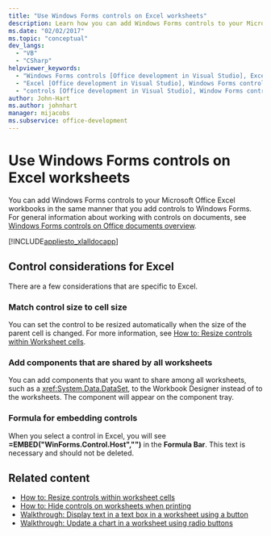 ```yaml
---
title: "Use Windows Forms controls on Excel worksheets"
description: Learn how you can add Windows Forms controls to your Microsoft Excel workbooks in the same manner that you add controls to Windows Forms.
ms.date: "02/02/2017"
ms.topic: "conceptual"
dev_langs:
  - "VB"
  - "CSharp"
helpviewer_keywords:
  - "Windows Forms controls [Office development in Visual Studio], Excel"
  - "Excel [Office development in Visual Studio], Windows Forms controls"
  - "controls [Office development in Visual Studio], Window Forms controls"
author: John-Hart
ms.author: johnhart
manager: mijacobs
ms.subservice: office-development
---
```

# Use Windows Forms controls on Excel worksheets

  You can add Windows Forms controls to your Microsoft Office Excel workbooks in the same manner that you add controls to Windows Forms. For general information about working with controls on documents, see [Windows Forms controls on Office documents overview](../vsto/windows-forms-controls-on-office-documents-overview.md).

 [!INCLUDE[appliesto_xlalldocapp](../vsto/includes/appliesto-xlalldocapp-md.md)]

## Control considerations for Excel
 There are a few considerations that are specific to Excel.

### Match control size to cell size
 You can set the control to be resized automatically when the size of the parent cell is changed. For more information, see [How to: Resize controls within Worksheet cells](../vsto/how-to-resize-controls-within-worksheet-cells.md).

### Add components that are shared by all worksheets
 You can add components that you want to share among all worksheets, such as a <xref:System.Data.DataSet>, to the Workbook Designer instead of to the worksheets. The component will appear on the component tray.

### Formula for embedding controls
 When you select a control in Excel, you will see **=EMBED("WinForms.Control.Host","")** in the **Formula Bar**. This text is necessary and should not be deleted.

## Related content
- [How to: Resize controls within worksheet cells](../vsto/how-to-resize-controls-within-worksheet-cells.md)
- [How to: Hide controls on worksheets when printing](../vsto/how-to-hide-controls-on-worksheets-when-printing.md)
- [Walkthrough: Display text in a text box in a worksheet using a button](../vsto/walkthrough-displaying-text-in-a-text-box-in-a-worksheet-using-a-button.md)
- [Walkthrough: Update a chart in a worksheet using radio buttons](../vsto/walkthrough-updating-a-chart-in-a-worksheet-using-radio-buttons.md)
